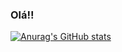 ### Olá!! 

[![Anurag's GitHub stats](https://github-readme-stats.vercel.app/api?username=fradriao&count_private=true&show_icons=true&&theme=tokyonight)](https://github.com/anuraghazra/github-readme-stats)


